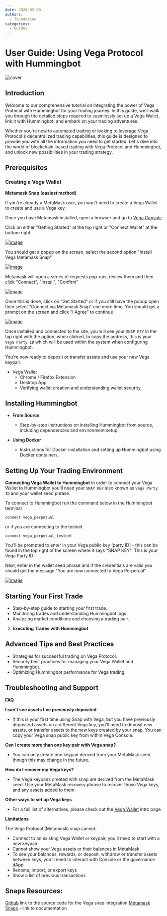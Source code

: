 ```yaml
---
date: 2024-02-09
authors:
  - foundation
categories:
  - Guides
---
```


# User Guide: Using Vega Protocol with Hummingbot

![cover](cover.webp)


## Introduction

Welcome to our comprehensive tutorial on integrating the power of Vega Protocol with Hummingbot for your trading journey. In this guide, we'll walk you through the detailed steps required to seamlessly set up a Vega Wallet, link it with Hummingbot, and embark on your trading adventures. 

Whether you're new to automated trading or looking to leverage Vega Protocol's decentralized trading capabilities, this guide is designed to provide you with all the information you need to get started. Let's dive into the world of blockchain-based trading with Vega Protocol and Hummingbot, and unlock new possibilities in your trading strategy.

<!-- more -->

## Prerequisites

### **Creating a Vega Wallet**

**Metamask Snap (easiest method)**

If you're already a MetaMask user, you won't need to create a Vega Wallet to create and use a Vega key.

Once you have Metamask installed, open a browser and go to [Vega Console](https://console.vega.xyz/)

Click on either "Getting Started" at the top right or "Connect Wallet" at the bottom right

[![image](image0.png)](image0.png)

You should get a popup on the screen, select the second option "Install Vega Metamask Snap"

[![image](image2.png)](image2.png)

Metamask will open a series of requests pop-ups, review them and then click "Connect", "Install", "Confirm"

[![image](image1.png)](image1.png)

Once this is done, click on "Get Started" or if you still have the popup open then select "Connect via Metamask Snap" one more time. You should get a prompt on the screen and click "I Agree" to continue

[![image](image3.png)](image3.png)


Once installed and connected to the site, you will see your `SNAP KEY` in the top right with the option, when clicked, to copy the address, this is your `Vega Party ID` which will be used within the system when configuring Hummingbot.

You're now ready to deposit or transfer assets and use your new Vega keypair.

- Vega Wallet
   - Chrome / Firefox Extension
   - Desktop App 
   - Verifying wallet creation and understanding wallet security.

## **Installing Hummingbot**

 - **From Source**
     - Step-by-step instructions on installing Hummingbot from source, including dependencies and environment setup.

 - **Using Docker**
     - Instructions for Docker installation and setting up Hummingbot using Docker containers.
   
## Setting Up Your Trading Environment

**Connecting Vega Wallet to Hummingbot**
In order to connect your Vega Wallet to Hummingbot you'll need your `SNAP KEY` also known as `Vega Party ID` and your wallet seed phrase. 

To connect to Hummingbot run the command below in the Hummingbot terminal

`connect vega_perpetual`

or if you are connecting to the testnet

`connect vega_perpetual_testnet`


You'll be prompted to enter in your Vega public key (party ID) - this can be found in the top right of the screen where it says "SNAP KEY". This is your Vega Party ID

Next, enter in the wallet seed phrase and if the credentials are valid you should get the message 
"You are now connected to Vega Perpetual"

[![image](image4.png)](image4.png)

## Starting Your First Trade

- Step-by-step guide to starting your first trade.
- Monitoring trades and understanding Hummingbot logs.
- Analyzing market conditions and choosing a trading pair.

2. **Executing Trades with Hummingbot**

## Advanced Tips and Best Practices

- Strategies for successful trading on Vega Protocol.
- Security best practices for managing your Vega Wallet and Hummingbot.
- Optimizing Hummingbot performance for Vega trading.

## Troubleshooting and Support

**FAQ**

**I can't see assets I've previously deposited**

- If this is your first time using Snap with Vega, but you have previously deposited assets on a different Vega key, you'll need to deposit new assets, or transfer assets to the new keys created by your snap. You can copy your Vega snap public key from within Vega Console.

**Can I create more than one key pair with Vega snap?**
- You can only create one keypair derived from your MetaMask seed, though this may change in the future.

**How do I recover my Vega keys?**
- The Vega keypairs created with snap are derived from the MetaMask seed. Use your MetaMask recovery phrase to recover those Vega keys, and any assets added to them.

**Other ways to set up Vega keys**
- For a full list of alternatives, please check out the [Vega Wallet](https://docs.vega.xyz/mainnet/tools/vega-wallet) intro page

**Limitations**

The Vega Protocol (Metamask) snap cannot:

- Connect to an existing Vega Wallet or keypair, you'll need to start with a new keypair
- Cannot show your Vega assets or their balances in MetaMask
- To see your balances, rewards, or deposit, withdraw or transfer assets between keys, you'll need to interact with Console or the governance dApp
- Rename, import, or export keys
- Show a list of previous transactions


## Snaps Resources:
[Github](https://github.com/vegaprotocol/vega-snap) link to the source code for the Vega snap integration
[Metamask Snaps](https://metamask.io/snaps/) - link to documentation
